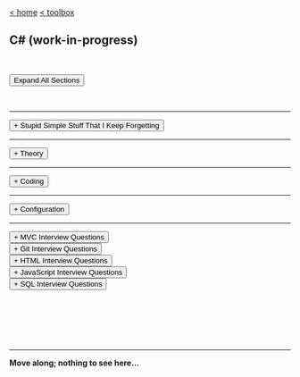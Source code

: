 <div style="display: inline-block;">
<a class="link" href="http://oclipa.github.io/">&lt; home</a>
<a class="link" href="http://oclipa.github.io/toolbox.html">&lt; toolbox</a>
</div> 

## C# (work-in-progress)

&nbsp;

<button type="button" id="toggle-all" value="none">Expand All Sections</button>

&nbsp;

-------------------------------------------------------------------------------------------------------

<div id="stupid">
<button type="button" class="collapsible">+ Stupid Simple Stuff That I Keep Forgetting</button>
<div class="content" style="display: none;" markdown="1">

<div id="stupid-class">
<button type="button" class="collapsible">+ Class Syntax</button>
<div class="content" style="display: none;" markdown="1">

```cs
using System;

namespace MyNamespace
{
    public abstract class MySuperClass
    {
        public MySuperClass()
        {
        }

        public abstract void Output();
    }

    public class MySubClass : MySuperClass
    {
        private int val;

        public MySubClass(int val = 5)
        {
            this.val = val;
        }

        public override void Output()
        {
            Console.WriteLine($"{this.val}");
        }
    }

    class Program
    {
        static void Main(string[] args)
        {
            MySuperClass myClass = new MySubClass();

            myClass.Output(); // output 5

            myClass = new MySubClass(10);

            myClass.Output(); // output 10
        }
    }
}
```

</div>
</div>

<div id="stupid-struct">
<button type="button" class="collapsible">+ Struct Syntax</button>
<div class="content" style="display: none;" markdown="1">

```cs
using System;

namespace MyNamespace
{
    public struct MyStruct1
    {
        public int x;
        public int y;
    }
    
    public struct MyStruct2
    {
        public MyStruct2(int x, int y)
        {
            this.x = x;
            this.y = y;
        }
        
        public int x;
        public int y;
    }
    
    class Program
    {
        static void Main(string[] args)
        {
            MyStruct1 myStruct1 = new MyStruct1();
            myStruct1.x = 5;
            myStruct1.y = 6;
            
            Console.WriteLine($"{myStruct1.x}, {myStruct1.y}"); // output: 5, 6
            
            MyStruct2 myStruct2 = new MyStruct2(7, 8);
            
            Console.WriteLine($"{myStruct2.x}, {myStruct2.y}"); // output: 7, 8
        }
    }
}
```

</div>
</div>

<div id="stupid-enum">
<button type="button" class="collapsible">+ Enum Syntax</button>
<div class="content" style="display: none;" markdown="1">

```cs
using System;

namespace MyNamespace
{
    enum MyEnum
    {
        Val1,     // 0
        Val2,     // 1
        Val3 = 6, // 6
        Val4,     // 7
        Val5,     // 8
        Val6      // 9
    }

    class Program
    {
        static void Main(string[] args)
        {
            Console.WriteLine(MyEnum.Val2); // output: Val2 
            int val = (int)MyEnum.Val2; // enum to int conversion
            Console.WriteLine(val); // output: 1 

            var en = (MyEnum)8; // int to enum conversion
            Console.WriteLine(en); // output: Val5 
        }
    }
}
```

</div>
</div>

<div id="stupid-switch">
<button type="button" class="collapsible">+ Switch Syntax</button>
<div class="content" style="display: none;" markdown="1">

```cs
using System;

namespace MyNamespace
{
    class Program
    {
        static void Main(string[] args)
        {
            int x = 10;

            switch (x)
            { 
                case 5:
                    Console.WriteLine("Value of x is 5");
                    break;
                case 10:
                    Console.WriteLine("Value of x is 10");
                    break;
                case 15:
                    Console.WriteLine("Value of x is 15");
                    break;
                default:
                    Console.WriteLine("Unknown value");
                    break;
            }
        }
    }
}
```

</div>
</div>

<div id="stupid-switch">
<button type="button" class="collapsible">+ Event Syntax</button>
<div class="content" style="display: none;" markdown="1">

```cs
using System;

namespace MyNamespace
{
    public class MyClass
    {
        public MyClass()
        {
        }

        public void TriggerEvent()
        {
            Changed(10);
        }

        public event Action<int> Changed;
    }

    class Program
    {
        static void Main(string[] args)
        {
            MyClass myClass = new MyClass();

            myClass.Changed += ChangeHandler;

            myClass.TriggerEvent(); // output: 10
        }

        static void ChangeHandler(int val)
        {
            Console.WriteLine($"{val}");
        }
    }
}
```

</div>
</div>

<div id="stupid-strings">
<button type="button" class="collapsible">+ Displaying Strings</button>
<div class="content" style="display: none;" markdown="1">

String Formatter:

```cs
Console.WriteLine(string.Format("{0} & {1}", var1, var2));
```

String Interpolation:

```cs
Console.WriteLine($"{var1} & {var2}");
```
</div>
</div>

</div>
</div>

-------------------------------------------------------------------------------------------------------

<div id="theory">
<button type="button" class="collapsible">+ Theory</button>
<div class="content" style="display: none;" markdown="1">
    
<div id="intro">
<button type="button" class="collapsible">+ What is C#?
    <code class="ex">
C# is an object-oriented, type-safe, and managed language that is compiled by .NET Framework to generate Microsoft Intermediate Language.
    </code>
</button>
<div class="content" style="display: none;" markdown="1">
    
</div>
</div>

<div id="memory">
<button type="button" class="collapsible">+ Stack vs Heap
    <code class="ex">
Stack: contiguous memory; consists of frames, each of which corresponds to a method; frames are pushed to the stack, or popped from the stack (hence "call-stack")
Heap: dynamic memory; objects are garbage collected on occasion.
    </code>
</button>
<div class="content" style="display: none;" markdown="1">

### Stack:
  * Contiguous memory.
  * A stack consists of frames; each frame corresponds to a method/function call.  A pointer references the current frame.
  * When a method is called, all of its value-types (and pointers) are stored as a frame which is pushed onto the top of the stack.
  * When the method returns, the frame for that method is popped off the stack (releasing the memory) and the pointer moves down to the next frame (i.e. the calling method).

### Heap:
   * Dynamic memory which can be allocated at will.
   * Can be fragmented since no guarantee which memory will be available at time objects are written.
   * Creating a reference-type objects reserves memory for the objects, plus overhead for the pointer, plus overhead for memory management.
   * When a reference-type objects is no longer referenced from the stack (or another objects), it is available to be garbage collected (which happens on occasion).

<img src="assets/images/dotnet_memory.png" />

</div>
</div>

<div id="interview-encapsulation"> 
  <button type="button" class="collapsible">+ What is Encapsulation?<br/>
    <code class="ex">data + behaviour = class</code>
  </button>   
<div class="content" style="display: none;" markdown="1">

As the name suggestions, Encapsulation is the combination of an objects data and behaviours in a single unit, e.g. a Class.

The benefits of encapsulation are:
1. protection of data
1. control of accessibility
1. reduction of complexity (allows extensibility)
1. improved maintainability (reduces coupling between objects)

</div>
</div>

<div id="interview-inheritance"> 
  <button type="button" class="collapsible">+ What is Inheritance?<br/>
    <code class="ex">
Inheritance is the ability for multiple derived classes with similar features to be treated as objects of a common base class (or interface). 
To prevent inheritance of a class, use 'sealed class'.
To stop inheritance of a virtual or abstract member, use 'sealed override myMember'.
    </code>
  </button>   
<div class="content" style="display: none;" markdown="1">

```cs
using System;

namespace Sandbox
{
    public class Car
    {
        public int Wheels { get { return 4; } }
    }

    public class Audi : Car { }
    public class BMW : Car { }

    class Program
    {
        static void Main(string[] args)
        {
            Car myAudi = new Audi();
            Car myBmw = new BMW();

            Console.WriteLine(myAudi.Wheels); // 4
            Console.WriteLine(myBmw.Wheels); // 4
        }
    }
}
```
  
</div>
</div>

<div id="interview-polymorphism"> 
  <button type="button" class="collapsible">+ What is Polymorphism?<br/>
    <code class="ex">
Polymorphism is the ability for derived classes to override properties of a common base class.
Static = Overloading
Dynamic = Interfaces, Abstract Classes, Virtual Members
   </code>
  </button>   
<div class="content" style="display: none;" markdown="1">

```cs
using System;

namespace Sandbox
{
    public interface IVehicle
    {
        int Wheels { get; }
    }

    public class Car : IVehicle
    {
        public int Wheels { get { return 4; } }
    }

    public class Bike : IVehicle
    {
        public int Wheels { get { return 2; } }
    }

    class Program
    {
        static void Main(string[] args)
        {
            IVehicle myCar = new Car();
            IVehicle myBike = new Bike();

            Console.WriteLine(myCar.Wheels); // 4
            Console.WriteLine(myBike.Wheels); // 2
        }
    }
}
```

</div>
</div>

<div id="interview-abstraction"> 
  <button type="button" class="collapsible">+ What is Abstraction?<br/>
    <code class="ex">
Abstraction hiding internal implementation details by making a class/interface as 'abstract' as possible.
    </code>
  </button>   
<div class="content" style="display: none;" markdown="1">

```cs
using System;

namespace Sandbox
{
    public interface IVehicle
    {
        void Start();
    }

    public class Car : IVehicle
    {
        public void Start() { startEngine(); }
        private void startEngine()
        {
            Console.WriteLine("Brrm brrm");
        }
    }

    public class Bike : IVehicle
    {
        public void Start() { startPeddling(); }
        private void startPeddling()
        {
            Console.WriteLine("Puff puff");
        }
    }

    class Program
    {
        static void Main(string[] args)
        {
            IVehicle myCar = new Car();
            IVehicle myBike = new Bike();

            myCar.Start(); // Brrm Brrm
            myBike.Start(); // Puff puff
        }
    }
}
```
</div>
</div>

<div id="interview-classvsobj"> 
  <button type="button" class="collapsible">+ What is the difference between a Class and an Object?<br/>
    <code class="ex">
Class = Definition of an object.
Object = Instantiation of an class.
    </code>
  </button>   
<div class="content" style="display: none;" markdown="1">

</div>
</div>

<div id="interview-solid"> 
  <button type="button" class="collapsible">+ What are the SOLID Principles?<br/>
     <code class="ex">
xxxxxxxx
    </code>
  </button>   
<div class="content" style="display: none;" markdown="1">

</div>
</div>

<div id="srp">    
<button type="button" class="collapsible">+ What is the Single Responsibility Principle (SRP)?
    <code class="ex">
Responsibility = "a reason to change"
Single Responsibility Principle = "A class should have only one reason to change"
A class should have one responsibility, which should be entirely encapsulated by the class.
    </code>
</button>    
<div class="content" style="display: none;" markdown="1">

As an example, consider a module that compiles and prints a report. Imagine such a module can be changed for two reasons:
1. The content of the report could change.
1. The format of the report could change. 

These two things change for very different causes; one substantive, and one cosmetic. 

The Single Responsibility Principle says that these two aspects of the problem are really two separate responsibilities, and should, therefore, be in separate classes or modules. 

It would be a bad design to couple two things that change for different reasons at different times.

The reason it is important to keep a class focused on a single concern is that it makes the class more robust. Continuing with the foregoing example, if there is a change to the report compilation process (i.e. the content), there is a greater danger that the printing (i.e. formatting) code will break if it is part of the same class.

</div>
</div>

<div id="ioc">    
<button type="button" class="collapsible">+ What is the Inversion Of Control (IoC) Principle?
    <code class="ex">
Any responsibility that is not the main responsibility of the class should not be encapsulated in the class, and should not be a direct dependency of the class.
Achieved using Dependency Inversion Principle (DIP), and the Dependency Injection (DI) and Strategy patterns.
    </code>
</button>    
<div class="content" style="display: none;" markdown="1">

IoC is a design principle which recommends the inversion of different kinds of controls in object-oriented design to achieve loose coupling between application classes.  It is closely related to the Single Responsibility Principle (SRP).

In this case, control refers to any additional responsibilities a class has, other than its main responsibility, such as control over the flow of an application, or control over the dependent object creation and binding.

The goal is that any responsibility that is not the main responsibility of the class should not be encapsulated in the class, and should not be a direct dependency of the class.

This is achieved using the Dependency Injection (DI) and Strategy patterns.

Adopting IoC is a prerequisite of TDD.
    
</div>
</div>

<div id="ioc">    
<button type="button" class="collapsible">+ What is the Dependency Inversion Principle (DIP)? 
    <code class="ex">
DIP suggests that high-level modules should not depend on low level modules. Both should depend on abstraction.
Extending this principle leading the the Dependency Injection (DI) pattern.
    </code>
</button>    
<div class="content" style="display: none;" markdown="1">

DIP is demonstrated in the following example:

First, the responsibility we want to abstract out is defined and made public.
The concrete implementation(s) of this responsibility can then be instantiated using a public factory class.

```cs
namespace MyNamespace.Dependency
{
    public interface ICustomerDataAccess
    {
        string GetCustomerName(int id);
    }
    
    internal class CustomerDataAccess: ICustomerDataAccess
    {
        public CustomerDataAccess()
        {
        }

        public string GetCustomerName(int id) {
            return "Dummy Customer Name";        
        }
    }
    
    public class DataAccessFactory
    {
        public static ICustomerDataAccess GetCustomerDataAccessObj() 
        {
            return new CustomerDataAccess();
        }
    }
}
```

The abstracted responsibility can then be referenced by a consumer without the consumer needing to be aware of the details:

```cs
using System;
using MyNamespace.Dependency;

namespace MyNamespace.Consumer
{
    public class CustomerBusinessLogic
    {
        ICustomerDataAccess _custDataAccess;

        public CustomerBusinessLogic()
        {
            _custDataAccess = DataAccessFactory.GetCustomerDataAccessObj();
        }

        public string GetCustomerName(int id)
        {
            return _custDataAccess.GetCustomerName(id);
        }
    }
    
    class Program
    {
        static void Main()
        {
            CustomerBusinessLogic customerBL = new CustomerBusinessLogic();
            Console.WriteLine(customerBL.GetCustomerName(123));
        }
    }
}
```
   
</div>
</div>

<div id="dependency">    
<button type="button" class="collapsible">+ What is the Dependency Injection (DI) pattern?
    <code class="ex">
Secondary responsibilities are injected into a class, to avoid direct dependencies or unnecessary encapsulation.
Constructor Injection, Property Injection & Method Injection.
A refinement of DI is the Strategy pattern.
    </code>
</button>   
<div class="content" style="display: none;" markdown="1">

The Dependency Injection is a pattern used to implement IoC (Inversion of Control), which allows for loosely coupled classes.

The pattern involves 3 types of classes:

  * Client Class: The client class (dependent class) is a class which depends on the service class
  * Service Class: The service class (dependency) is a class that provides service to the client class.
  * Injector Class: The injector class injects the service class object into the client class.

There are three types of Dependency Injection:

  * Constructor Injection
  * Property Injection
  * Method Injection

Each is described below.  

In each of the examples, the dependency (a.k.a. Service Class) to be injected is the following:

```cs
namespace MyNamespace.Dependency
{
    // public interface defines dependency
    public interface ICustomerDataAccess
    {
        string GetCustomerName(int id);
    }

    // INTERNAL SERVICE: concrete implementation of dependency
    internal class CustomerDataAccess : ICustomerDataAccess
    {
        public CustomerDataAccess()
        {
        }

        public string GetCustomerName(int id)
        {
            //get the customer name from the db in real application        
            return "Dummy Customer Name";
        }
    }
}
```

And the logic (a.k.a. Client Class) is consumed by the following:
```cs
using System;
using MyNamespace.Logic;

namespace MyNamespace.Consumer
{
    class Program
    {
        static void Main()
        {
            CustomerService customerService = new CustomerService();
            Console.WriteLine(customerService.GetCustomerName(123));
        }
    }
}
```

**Constructor Injection**

```cs
using MyNamespace.Dependency;

namespace MyNamespace.Logic
{  
    // INTERNAL CLIENT
    internal class CustomerBusinessLogic
    {
        ICustomerDataAccess _dataAccess;
        
        // dependency is injected into constructor
        public CustomerBusinessLogic(ICustomerDataAccess custDataAccess)
        {
            _dataAccess = custDataAccess;
        }

        public CustomerBusinessLogic()
        {
            _dataAccess = new CustomerDataAccess();
        }

        public string ProcessCustomerData(int id)
        {
            return _dataAccess.GetCustomerName(id);
        }
    }

    // PUBLIC INJECTOR
    public class CustomerService
    {
        CustomerBusinessLogic _customerBL;

        public CustomerService()
        {
            // inject dependency via constructor
            _customerBL = new CustomerBusinessLogic(new CustomerDataAccess());
        }

        public string GetCustomerName(int id)
        {
            return _customerBL.ProcessCustomerData(id);
        }
    }
}
```

**Property Injection**

```cs
using MyNamespace.Dependency;

namespace MyNamespace.Logic
{
    // INTERNAL CLIENT
    internal class CustomerBusinessLogic
    {
        public CustomerBusinessLogic()
        {
        }

        public string GetCustomerName(int id)
        {
            return DataAccess.GetCustomerName(id);
        }

        // dependency is injected into property
        public ICustomerDataAccess DataAccess { get; set; }
    }

    // PUBLIC INJECTOR
    public class CustomerService
    {
        CustomerBusinessLogic _customerBL;

        public CustomerService()
        {
            _customerBL = new CustomerBusinessLogic();
            
            // inject dependency via property
            _customerBL.DataAccess = new CustomerDataAccess();
        }

        public string GetCustomerName(int id)
        {
            return _customerBL.GetCustomerName(id);
        }
    }
}
```

**Method Injection**

```cs
using MyNamespace.Dependency;

namespace MyNamespace.Logic
{
    // INTERNAL CLIENT
    internal class CustomerBusinessLogic
    {
        ICustomerDataAccess _dataAccess;

        public CustomerBusinessLogic()
        {
        }

        public string GetCustomerName(int id)
        {
            return _dataAccess.GetCustomerName(id);
        }

        // dependency is injected into method
        public void SetDependency(ICustomerDataAccess customerDataAccess)
        {
            _dataAccess = customerDataAccess;
        }
    }

    // PUBLIC INJECTOR
    public class CustomerService
    {
        CustomerBusinessLogic _customerBL;

        public CustomerService()
        {
            _customerBL = new CustomerBusinessLogic();

            // inject dependency via method
            _customerBL.SetDependency(new CustomerDataAccess());
        }

        public string GetCustomerName(int id)
        {
            return _customerBL.GetCustomerName(id);
        }
    }
}
```

</div>
</div>

<div id="strategy">    
<button type="button" class="collapsible">+ What is the Strategy Pattern?   
    <code class="ex">
Allows algorithms to be selected at runtime.
The strategy pattern is intended to provide a means to define a family of algorithms, encapsulate each one as an object, and make them interchangeable. 
The strategy pattern lets the algorithms vary independently from clients that use them.
    </code>
</button>    
<div class="content" style="display: none;" markdown="1">
    
Building on the Dependency Injection example discussed above, an example of applying the Strategy pattern to this is the following:

```cs
using System;
using MyNamespace.Dependency;
using MyNamespace.Logic;

namespace MyNamespace.Dependency
{
    // public interface defines dependency
    public interface ICustomerDataAccess
    {
        string GetCustomerName(int id);
    }

    // identifies different algorithm types
    public enum DbAccessType
    {
        SQL,
        REST
    }

    // instantiates the requested algorithm type 
    public class DataAccessFactory
    {
        public static ICustomerDataAccess GetCustomerDataAccessObj(DbAccessType dbAccessType)
        {
            ICustomerDataAccess customerDataAccess = null;

            switch (dbAccessType)
            {
                case DbAccessType.SQL:
                    customerDataAccess = new CustomerDataAccessSQL();
                    break;
                case DbAccessType.REST:
                    customerDataAccess = new CustomerDataAccessREST();
                    break;
                default:
                    throw new Exception("unrecognized DB access type");
            }

            return customerDataAccess;
        }
    }

    // algorithm 1
    internal class CustomerDataAccessSQL : ICustomerDataAccess
    {
        public CustomerDataAccessSQL()
        {
        }

        public string GetCustomerName(int id)
        {
            //get the customer name from the db in real application        
            return "Dummy Customer Name using SQL";
        }
    }

    // algorithm 2
    internal class CustomerDataAccessREST : ICustomerDataAccess
    {
        public CustomerDataAccessREST()
        {
        }

        public string GetCustomerName(int id)
        {
            //get the customer name from the db in real application        
            return "Dummy Customer Name using REST";
        }
    }
}

namespace MyNamespace.Logic
{
    // receives and processing results of database query
    internal class CustomerBusinessLogic
    {
        ICustomerDataAccess _dataAccess;

        public CustomerBusinessLogic()
        {
        }

        public string GetCustomerName(int id)
        {
            return _dataAccess.GetCustomerName(id);
        }

        // dependency is injected into method
        public void SetDependency(ICustomerDataAccess customerDataAccess)
        {
            _dataAccess = customerDataAccess;
        }
    }

    // used by consumer to access the database using a particular type of algorithm
    public class CustomerService
    {
        CustomerBusinessLogic _customerBL;

        public CustomerService(DbAccessType dbAccessType)
        {
            _customerBL = new CustomerBusinessLogic();

            // inject dependency via method
            _customerBL.SetDependency(DataAccessFactory.GetCustomerDataAccessObj(dbAccessType));
        }

        public string GetCustomerName(int id)
        {
            return _customerBL.GetCustomerName(id);
        }
    }
}

namespace MyNamespace.Consumer
{
    class Program
    {
        static void Main()
        {
            CustomerService customerServiceREST = new CustomerService(DbAccessType.REST);
            Console.WriteLine(customerServiceREST.GetCustomerName(123));
            
            CustomerService customerServiceSQL = new CustomerService(DbAccessType.SQL);
            Console.WriteLine(customerServiceSQL.GetCustomerName(123));
        }
    }
}
```

</div>
</div>

<div id="interview-ocp"> 
  <button type="button" class="collapsible">+ What is the OCP SOLID Principle?<br/>
     <code class="ex">
xxxxxxxx
    </code>
  </button>   
<div class="content" style="display: none;" markdown="1">

</div>
</div>

<div id="interview-lsp"> 
  <button type="button" class="collapsible">+ What is the LSP SOLID Principle?<br/>
     <code class="ex">
xxxxxxxx
    </code>
  </button>   
<div class="content" style="display: none;" markdown="1">

</div>
</div>

<div id="interview-isp"> 
  <button type="button" class="collapsible">+ What is the ISP SOLID Principle?<br/>
     <code class="ex">
xxxxxxxx
    </code>
  </button>   
<div class="content" style="display: none;" markdown="1">

</div>
</div>


<div id="interview-kiss"> 
  <button type="button" class="collapsible">+ What does KISS mean in OOP?<br/>
     <code class="ex">
xxxxxxxx
    </code>
  </button>   
<div class="content" style="display: none;" markdown="1">

</div>
</div>

<div id="interview-dry"> 
  <button type="button" class="collapsible">+ What does DRY mean in OOP?<br/>
     <code class="ex">
xxxxxxxx
    </code>
  </button>   
<div class="content" style="display: none;" markdown="1">

</div>
</div>

<div id="interview-yagni"> 
  <button type="button" class="collapsible">+ What does YAGNI mean in OOP?<br/>
     <code class="ex">
xxxxxxxx
    </code>
  </button>   
<div class="content" style="display: none;" markdown="1">

</div>
</div>

<div id="interview-tda"> 
  <button type="button" class="collapsible">+ What does TDA mean in OOP?<br/>
     <code class="ex">
xxxxxxxx
    </code>
  </button>   
<div class="content" style="display: none;" markdown="1">

</div>
</div>

<div id="interview-builder"> 
  <button type="button" class="collapsible">+ What is the Builder Pattern?<br/>
     <code class="ex">
xxxxxxxx
    </code>
  </button>   
<div class="content" style="display: none;" markdown="1">

</div>
</div>
 
<div id="interview-builder"> 
  <button type="button" class="collapsible">+ What is the Factory Pattern?<br/>
     <code class="ex">
xxxxxxxx
    </code>
  </button>   
<div class="content" style="display: none;" markdown="1">

(see page 160)

</div>
</div>
  
<div id="interview-decorator"> 
  <button type="button" class="collapsible">+ What is the Decorator Pattern?<br/>
     <code class="ex">
xxxxxxxx
    </code>
  </button>   
<div class="content" style="display: none;" markdown="1">

</div>
</div>

<div id="interview-chainofreponse"> 
  <button type="button" class="collapsible">+ What is the Chain of Responsibility Pattern?<br/>
     <code class="ex">
xxxxxxxx
    </code>
  </button>   
<div class="content" style="display: none;" markdown="1">

(see page 158)

</div>
</div>

<div id="interview-adapter"> 
  <button type="button" class="collapsible">+ What is the Adapter Pattern?<br/>
     <code class="ex">
xxxxxxxx
    </code>
  </button>   
<div class="content" style="display: none;" markdown="1">

</div>
</div>
 
<div id="interview-iterator"> 
  <button type="button" class="collapsible">+ What is the Iterator Pattern?<br/>
     <code class="ex">
xxxxxxxx
    </code>
  </button>   
<div class="content" style="display: none;" markdown="1">

</div>
</div>
 
<div id="interview-nullobject"> 
  <button type="button" class="collapsible">+ What is the NullObject Pattern?<br/>
     <code class="ex">
xxxxxxxx
    </code>
  </button>   
<div class="content" style="display: none;" markdown="1">

</div>
</div>
 
<div id="interview-visitor"> 
  <button type="button" class="collapsible">+ What is the Visitor Pattern?<br/>
     <code class="ex">
xxxxxxxx
    </code>
  </button>   
<div class="content" style="display: none;" markdown="1">

</div>
</div>

<div id="interview-managed"> 
  <button type="button" class="collapsible">+ What is the difference between Managed and Unmanaged Code?<br/>
     <code class="ex">
xxxxxxxx
    </code>
  </button>   
<div class="content" style="display: none;" markdown="1">

</div>
</div>

<div id="interview-strongvsweak"> 
  <button type="button" class="collapsible">+ What is the difference between Strong and Weak Typing?<br/>
     <code class="ex">
xxxxxxxx
    </code>
  </button>   
<div class="content" style="display: none;" markdown="1">

</div>
</div>

<div id="interview-deadlocksql"> 
  <button type="button" class="collapsible">+ What is the difference between an SQL Deadlock and a C# Deadlock?<br/>
     <code class="ex">
A deadlock is  when separate threads are waiting for 2 objects, each one being locked by the other thread. So they are waiting for each other to unfreeze that object.
SQL can recover from a deadlock, because it has like a timeout by default.
C# application does not have a timeout and so it freezes and much be fixed.
    </code>
  </button>   
<div class="content" style="display: none;" markdown="1">

Roughly speaking, SQL can recover from a deadlock because it assigns priorities to each transaction and will kill the lowest priority if a deadlock occurs.

The following is an example of C# code that will cause a deadlock:

```cs
using System.Threading;

class Program
{
    static object object1 = new object();
    static object object2 = new object();

    public static void Method1()
    {
        lock (object1)
        {
            Thread.Sleep(1000); // Wait for the Method2 to unlock objects 
            lock (object2)
            {
                Console.WriteLine("Finished Method1");
            }
        }
    }

    public static void Method2()
    {
        lock (object2)
        {
            Thread.Sleep(1000); // Wait for the Method2 to unlock objects 
            lock (object1)
            {
                Console.WriteLine("Finished Method2");
            }
        }
    }

    static void Main()
    {
        var tasks = new List<Task>();

        Action writer1 = Method1;
        // Execute a writer.
        tasks.Add(Task.Run(writer1));

        Action writer2 = Method2;
        // Execute a writer.
        tasks.Add(Task.Run(writer2));

        // Wait for all three tasks to complete.
        Task.WaitAll(tasks.ToArray()); // deadlock!

        Console.WriteLine("Finished all tasks");
    }
}
```

A suggestion for a way to avoid such a deadlock is to use System.Threading.ReaderWriteLockSlim, which allows multiple threads to read a resource while allowing exclusive access for writing.  In the following example, this approach is to use to ensure that any thread that sleeps for too long will abort.

```cs
using System;
using System.Threading;
using System.Threading.Tasks;
using System.Collections.Generic;

// See https://docs.microsoft.com/en-us/dotnet/api/system.threading.readerwriterlockslim?view=netcore-3.1
// for a fuller implementation
public class SynchronizedWriter
{
    private ReaderWriterLockSlim cacheLock = new ReaderWriterLockSlim();

    static object object1 = new object();
    static object object2 = new object();

    public bool WriteWithTimeout(string value, int millisecondsTimeout)
    {
        if (cacheLock.TryEnterWriteLock(millisecondsTimeout))
        {
            try
            {
                lock (object1)
                {
                    Thread.Sleep(1000); // Wait for the Method2 to unlock objects 
                    lock (object2)
                    {
                        Console.WriteLine(value);
                    }
                }
            }
            finally
            {
                cacheLock.ExitWriteLock();
            }
            return true;
        }
        else
        {
            Console.WriteLine($"Failed to write \"{value}\"");
            return false;
        }
    }

    ~SynchronizedWriter()
    {
        if (cacheLock != null) cacheLock.Dispose();
    }
}

class Program
{
    public static void Method1(SynchronizedWriter sw)
    {
        sw.WriteWithTimeout("Finished Method1", 500);
    }

    public static void Method2(SynchronizedWriter sw)
    {
        sw.WriteWithTimeout("Finished Method2", 500);
    }

    static void Main()
    {
        var sw = new SynchronizedWriter();
        var tasks = new List<Task>();

        Action<SynchronizedWriter> writer1 = Method1;
        // Execute a writer.
        tasks.Add(Task.Run(() => writer1(sw)));

        Action<SynchronizedWriter> writer2 = Method2;
        // Execute a writer.
        tasks.Add(Task.Run(() => writer2(sw)));

        // Wait for all three tasks to complete.
        Task.WaitAll(tasks.ToArray());

        Console.WriteLine("Finished all tasks");
    }
}
```
  
</div>
</div>

</div>
</div>

-------------------------------------------------------------------------------------------------------

<div id="basics">
<button type="button" class="collapsible">+ Coding</button>
<div class="content" style="display: none;" markdown="1">
    
<div id="structs">  
<button type="button" class="collapsible">+ Structs vs Classes
    <code class="ex">
Struct: value-type; cannot be null (unless Nullable<>); cannot have multiple objects reference the same struct (must be copied).
Class: reference-type; can consume more memory and lead to memory fragmentation; can be slower to initialize.
    </code>
</button>
<div class="content" style="display: none;" markdown="1">

### Structs:

```csharp
public struct MyStruct
{
    public float number;
    public byte flags;
    public byte index;
}
```
   * Value-type (entire object stored in a single memory location).
   * Supports inheritance.
   * Allocated on the stack (if local to a function) or on the heap (if a class member).
   * Cannot be null (unless Nullable<> is used)
   * Memory overhead is: (total size of fields) + (memory alignment padding)
   * Unless using the `ref` keyword, structs are always copied when passed into functions.
      * When using `ref` the stack address of the value type is passed, rather than a copy of the value type.
   * Once out of scope, memory location is immediately available to be overwritten.
   * Memory is contiguous, so may improve memory access patterns and CPU caching.
  
   * Cons: 
      * Cannot usually have multiple objects reference the same struct; each requires its own copy of the struct.
      * Large structs can be slow to copy, which can impact performance.
      * Boxing a struct (i.e. converting it in an objects) can impact performance

### Classes:

```csharp
public class MyStruct
{
    public float number;
    public byte flags;
    public byte index;
}
```
   * Reference-type (object is referenced by a pointer).
   * Supports inheritance.
   * Allocated on the heap.
   * Can be null (if pointer is not assigned to a memory location)
   * Memory overhead is: (total size of fields) + (8 byte pointer) + (16 byte memory management).
   * References to a class are passed between methods (rather than the class itself).
   * Once out of scope, the memory location is available to be garbage collected (which may not happen immediately).
   * Memory can be fragmented.

  * Cons: 
     * Extra memory overhead (which may not be immediately removed when the objects is no longer referenced)
     * objects require initialization, which can impact performance.
     * Memory fragmentation can lead to slower performance.

</div>
</div>

<div id="boxing">  
<button type="button" class="collapsible">+ Boxing vs Unboxing
    <code class="ex">
Only works for value types.
box: object o = 100; // value type to reference type
unbox: int x = (int)o; // reference type to value type
Avoid; slow performance.  Use Generics.
    </code>
</button>
<div class="content" style="display: none;" markdown="1">

Boxing is the conversion of a value type to an reference type, or any interface face type implemented by the value type.

Boxing a value type creates an object instance containing the value and stores it on the heap.

e.g. `object o = 100;`

Unboxing is the reverse of this process:

e.g. `int x = (int)o;`

</div>
</div>

<div id="delegates">   
<button type="button" class="collapsible">+ Delegate vs Action vs Func vs Predicate
    <code class="ex">
Delegate: older, generic form of Action, Func and Predicate.
Action: Accept arguments; does not return.
Func: Accept arguments; returns a value.
Predicate: Special case of Func that only returns a bool.
    </code>
</button>
<div class="content" style="display: none;" markdown="1">

**Be sure to also read the section on Closures.**

   * ### Delegate:
      * An older, generic form of Action, Func and Predicate.
      * Nowadays, prefer Action and Func, which are generally less complex and easier to read.
      
```csharp
using System;

namespace MyNamespace
{
    class Program
    {
        public delegate int CalculateIt(int x, int y);

        static void Main(string[] args)
        {
            CalculateIt calc = Add;
            // Prints out "Result = 9"
            Console.WriteLine("Result = " + calc(4, 5));

            calc = Subtract;
            // Prints out "Result = -1"
            Console.WriteLine("Result = " + calc(1, 2));
        }

        static int Add(int a, int b)
        {
            return a + b;
        }

        static int Subtract(int a, int b)
        {
            return a - b;
        }
    }
}
```
      * TODO: A multicast delegate
      * Nowadays, prefer Action and Func, which are generally less complex and easier to read.

   * ### Action&lt;T&gt;: 
      * Return type must be `void`
      
```csharp
using System;

namespace MyNamespace
{
    class Program
    {
        static void Main(string[] args)
        {
            Action<int, int> calc = Add;
            // Prints out "Result = 9"
            calc(4, 5);

            calc = Subtract;
            // Prints out "Result = -1"
            calc(4, 5);

            Action<int, int> anonymousAction = (a, b) =>
            {
                Console.WriteLine("Result = " + (a + b));
            };

            // Prints out "Result = 9"
            anonymousAction.Invoke(4, 5);
        }

        static void Add(int a, int b)
        {
            Console.WriteLine("Result = " + (a + b));
        }

        static void Subtract(int a, int b)
        {
            Console.WriteLine("Result = " + (a - b));
        }
    }
}
```

   * ### Func&lt;T&gt;:
      * Must return a value

```csharp
using System;

namespace MyNamespace
{
    class Program
    {
        static void Main(string[] args)
        {
            // note: Func<in, in, out>
            Func<int, int, int> calc = Add;
            // Prints out "Result = 9"
            Console.WriteLine("Result = "
                               + calc(4, 5));

            calc = Subtract;
            // Prints out "Result = -1"
            Console.WriteLine("Result = "
                                + calc(4, 5));

            Func<int, int, int> anonFunc =
                     (a, b) => { return a + b; };

            // Prints out "Result = 9"
            Console.WriteLine("Result = "
                        + anonFunc.Invoke(4, 5));
        }

        static int Add(int a, int b)
        {
            return a + b;
        }

        static int Subtract(int a, int b)
        {
            return a - b;
        }
    }
}
```

   * ### Predicate&lt;T&gt;:
      * A special case of Func that only returns a bool.
      
</div>
</div>

<div id="closures">  
<button type="button" class="collapsible">+ Closures
    <code class="ex">
Closures are used to encapsulate variables within the methods that require them.
    </code>
</button>
<div class="content" style="display: none;" markdown="1">

Closures are used to encapsulate variables within the methods that require them.  

There are two basic uses cases:
1. Storing the state of data to be used in a particular method at a later time.
1. Hiding data but leaving it accessible to a particular method.

They are particularly relevant to Delegates (including Action, Func and Predicate), since they mean that the state of arguments can be read at the time they are called, not at the time they are instantiated.  However, this does means that care must be taken to ensure the correct values are applied.  

For example, in the following code the output will be the number 10 ten times, rather than the expected 0 to 9:

```cs
using System;
using System.Collections.Generic;

namespace MyNamespace
{
    class Program
    {
        delegate void Printer();

        static void Main()
        {
            List<Printer> printers =
                     new List<Printer>();

            int i = 0;
            for (; i < 10; i++)
            {
                printers.Add(delegate
                {
                    Console.WriteLine(i);
                });
            }

            foreach (var printer in printers)
            {
                printer();
            }
        }
    }
}
```
At first glance, the above code would seem to indicate that `i` is incremented for each new delegate added to `printers`, however in practice what happens is that the compiler has associated the delegates with the variable `i` and the runtime will use whatever the value of `i` is at the time the delegate method is called (in the `foreach` loop).

Conceptually, the compiler does something like this:

```csharp
// "replace" the delegate with a closure
// that includes the method and any variables
// if depends on.
class PrinterClosure
{
    public int CurrentI;
    public void Printer() => 
          Console.WriteLine(this.currentI);
}

static void Main()
{
    // "replace" all references to
    // Printer with PrinterClosure
    List<PrinterClosure> printers = 
                new List<PrinterClosure>();
    
    int i=0;
    for(; i < 10; i++)
    {
        // PrinterClosure is assigned a value
        // for i, but doesn't use it here
        printers.Add(
            new PrinterClosure() { i } 
        );
    }

    foreach (PrinterClosure printer in printers)
    {
        // PrinterClosure now picks up the
        // value of i (10)
        printer.CurrentI = i;
        printer.printer();
    }
}
```

To avoid this, the value of `i` should be passed as an argument, rather than as a scoped variable:

```csharp
delegate void Printer(int i);

static void Main()
{
    List<Printer> printers = 
              new List<Printer>();
    
    int i=0;
    for(; i < 10; i++)
    {
        printers.Add(delegate(i) { 
            Console.WriteLine(i); 
        });
    }

    foreach (var printer in printers)
    {
        // prints out 0..9 as expected
        printer();
    }
}
```

In this case, the compiler (again, conceptually) generates a closure similar to the following:

```csharp
class PrinterClosure
{
    // i will be scoped to 
    // the Printer method
    public void Printer(int i) => {
        Console.WriteLine(i);
    };
}
```

</div>
</div>

<div id="linq">  
<button type="button" class="collapsible">+ Linq
    <code class="ex">
LINQ (Language Integrated Query) is uniform query syntax to retrieve data from different sources and formats.
Like SQL for .NET data sources.
    </code>
</button>
<div class="content" style="display: none;" markdown="1">
      
Further info: [https://docs.microsoft.com/en-us/dotnet/api/system.linq.enumerable](https://docs.microsoft.com/en-us/dotnet/api/system.linq.enumerable)

### Where

```csharp
IEnumerable<TSource> result = 
    Where<TSource>(
        IEnumerable<TSource>, Func<TSource,Boolean>
    );

var result = source.Where(o => o.Prop == x);
```

### Select

```csharp
IEnumerable<TSource> result = 
    Select<TSource,TResult>(
        IEnumerable<TSource>, Func<TSource,TResult>
    );

var result = source.Select(o => new { 
                     Prop1 = o.Prop1; 
                     Prop2 = o.Prop2 
             });
```

### OrderBy

```csharp
IEnumerable<TSource> result = 
    OrderBy<TSource,TKey>(
        IEnumerable<TSource>, Func<TSource,TKey>
    );

var result = source.OrderBy(o => o.Prop);
```

### OrderByDescending

```csharp
IEnumerable<TSource> result = 
    OrderByDescending<TSource,TKey>(
        IEnumerable<TSource>, Func<TSource,TKey>
    )

var result = source.OrderByDescending(o => o.Prop);
```

### ThenByDescending

```csharp
IEnumerable<TSource> result = 
    OrderBy[...].
    ThenByDescending(
        IEnumerable<TSource>, Func<TSource,TKey>
    );

var result = source.OrderBy(o => o.Prop1).
               ThenByDescending(o => o.Prop2);
```

### Join

```csharp
var result = source1.Join(source2, 
                     o1 => o1.Prop1, 
                     o2 => o2.Prop1, 
                     (o1, o2) => new 
                         {
                             o1.Prop1,
                             o1.Prop2,
                             o2.Prop3,
                             o2.Prop4
                         }
                     );
```

### GroupBy

```csharp
var result = source1.GroupBy(o => o.Prop).
                 Select(grp => new {
                     PropId = grp.Key,
                     PropCount = grp.Count()
                 }
             );
```

### Take

```csharp
// select top 3

var result = source.Where(
                     o => o.Prop == x).
                     Take(3);
```

### Skip

```csharp
// uses a mixture of query syntax and lambda syntax

var result = (from o in source
                where o.Prop1 == x
                orderby o.Prop2
                select o).Skip(2).Take(3);
```

### Single

```csharp
// throws an exception if no elements

var result = source.Single(
                 o => o.Prop == x
             );
```

### SingleOrDefault

```csharp
// returns null if no elements

var result = source.SingleOrDefault(
                 o => o.Prop == x
             );
```

### DefaultIfEmpty

```csharp
// returns a new OClass instance if no elements

var result = source.Where(o => o.Prop == x).
                 DefaultIfEmpty(new OClass()).
                 Single();
```

### Last

```csharp
// First, Last and ElementAt used in same way

var result = source.Where(o => o.Prop == x).
                 OrderBy(o => o.Prop).
                 Last();
```

### SingleOrDefault

```csharp
// returns 0 if no elements

var result = source.Where(o => o.Prop == x).
                 Select(o => o.Prop).
                 SingleOrDefault();
```

### ToArray

```csharp
// uses query syntax

string[] result = (from o in source
                select o.Prop).ToArray();
```

### ToDictionary

```csharp
// uses lambda syntax

Dictionary<int, OClass> result = 
        source.ToDictionary(o => o.IntProp);

// uses a mixture of query syntax and 
// lambda syntax

Dictionary<string, double> result = 
  (from og in
    (from o1 in source1
     join o2 in source2 on o1.Prop equals o2.Prop
     select new { o2.StrProp, o1.DblProp})
      group og by og.StrProp into g
      select g).
        ToDictionary(g => g.Key, 
                     g => g.Max(og => og.DblProp)
        );
```

### ToList

```csharp
// uses query syntax

List<OClass> res = (from o in source
                    where o.Prop > x
                    orderby o.Prop
                   ).ToList();
```

### ToLookup

```sharp
ILookup<int, string> result = 
    source.toLookup(o => 
                    o.IntProp, o.StrProp
    );
```
</div>
</div>

<div> 
<button type="button" class="collapsible">+ Async & Await
    <code class="ex">
Async: indicates that a method performs asynchronous actions.
Await: indicates that the calling method should return immediately; the rest of the calling method will complete once the awaited method returns.
    </code>
</button>
<div class="content" style="display: none;" markdown="1">

If an `async` method calls another method or function using the `await` keyword, the calling method will return instantly at the point `await` is called; any instructions after the `await` will not complete until after the awaited method completes.

In the following example, the output from the program will be null, since `result` will not be initialized until after `Task.Delay(5)` returns, which will not happen until after WriteLine() is called.

```csharp
class Program {
  private static string result;
 
  static void Main() {
    SaySomething();
    Console.WriteLine(result);
  }
 
  static async Task<string> SaySomething() {
    await Task.Delay(5);
    result = "Hello world!";
    return “Something”;
  }
}
```

An alternative approach would be to use `Thread.Sleep(5)`, rather than `Task.Delay(5)`, since this will cause the main thread to block until the `Sleep()` method returns, so that `result` will be initialized before the `SaySomething` method returns.  In this case, the program will return `Hello world!`.
</div>
</div>

<div id="arrays">   
<button type="button" class="collapsible">+ Arrays</button>   
<div class="content" style="display: none;" markdown="1">

See: [Arrays](http://zetcode.com/lang/csharp/arrays/)
And: [Join](https://www.geeksforgeeks.org/c-sharp-join-method-set-1/)  (and Split)

* Jagged Arrays

</div>
</div>

<div>  
<button type="button" class="collapsible">+ Data Structures</button>  
<div class="content" style="display: none;" markdown="1">

Should create a separate page that goes through these in depth

### Array
### ArrayList
### Stack
### Queue
### LinkedList<T> (Doubly-Linked List)
### HashTable
### Dictionary<TKey, TValue>
### SortedSet<T> (Red-Black Tree)

See [here](https://stackoverflow.com/questions/1806511/objects-that-represent-trees).

### Singly-Linked List
### Skip List
### Binary Search Tree
### Cartesian Tree
### B-Tree
### Splay Tree
### AVL Tree
### KD Tree

</div>
</div>

<div id="interview-accessmodifiers"> 
  <button type="button" class="collapsible">+ What are access modifiers?<br/>
    <code class="ex">
public, internal protected, private, protected internal, private protected

Classes and interfaces can only be public or internal.

The default access for everything in C# is "the most restricted access you could declare for that member".
(except in a property getter or setter, which inherits from the property)
    </code>
  </button>   
<div class="content" style="display: none;" markdown="1">

Modifiers are used to provide some control over how the API is used.

* `public` = Accessible anywhere within the project.
* `internal` = Accessible only within the assembly.
* `protected` = Accessible only within the current class and its derived classes.
* `private` = Accessible only within the current class.
* `protected internal` = Accessible anywhere within the assembly, and within any derived classes within the project.
* `private protected` = Accessible within any derived classes within the assembly. 

Interfaces members cannot have access modifiers (they are always the same as the interface).

**Inheritance Access Modifiers**

By definition, inheritance means that a sub-class contains all members of its direct super-class (except for constructors and destructors).  This includes all private members: they are inaccessible, but still occupy memory.

In a sub-class, the methods of the super-class can be overridden using either the `new` or `override` keywords.
  * `new`: in this case, the sub-class version of the method will be called if the super-class has been downcast to the sub-class (otherwise the super-class version will be called).
  * `override`: in this case, the sub-class version of the method will always be called, even if the sub-class has been upcast to the super-class.
  
Using the `base` keyword in a sub-class method will access the super-class version of the methods.

```cs
using System;

class BaseClass
{
    public virtual void Method1()
    {
        Console.WriteLine("Base - Method1");
    }

    public void Method2()
    {
        Console.WriteLine("Base - Method2");
    }

    public virtual void Method3()
    {
        Console.WriteLine("Base - Method3");
    }
}

class DerivedClass : BaseClass
{
    public override void Method1()
    {
        Console.WriteLine("Derived - Method1");
    }

    public new void Method2()
    {
        Console.WriteLine("Derived - Method2");
    }

    public override void Method3()
    {
        base.Method3();
    }
}

class Program
{
    static void Main(string[] args)
    {
        BaseClass bc = new BaseClass();
        DerivedClass dc = new DerivedClass();
        BaseClass bcdc = new DerivedClass();

        bc.Method1();   // Base - Method1
        bc.Method2();   // Base - Method2
        bc.Method3();   // Base - Method3
        dc.Method1();   // Derived - Method1
        dc.Method2();   // Derived - Method2
        dc.Method3();   // Base - Method3
        bcdc.Method1(); // Derived - Method1
        bcdc.Method2(); // Derived - Method1
        bcdc.Method3(); // Base - Method2
    }
}
```

</div>
</div>

<div id="interview-whilevsfor"> 
  <button type="button" class="collapsible">+ What is the difference between a while and a for loop?<br/>
    <code class="ex">
For is used when number of repeats is known.
While is used when a sentinel loop is necessary.
Exactly the same after compilation.
    </code>
  </button>   
<div class="content" style="display: none;" markdown="1">

</div>
</div>

<div id="interview-dowhilevswhile"> 
  <button type="button" class="collapsible">+ What is the difference between do-while and a while loop?<br/>
     <code class="ex">
Do-While is used if the loop should always runs at least once.
While is used if a test should be evaluated before the loop runs.
    </code>
  </button>   
<div class="content" style="display: none;" markdown="1">

</div>
</div>

<div id="interview-continuevsbreak"> 
  <button type="button" class="collapsible">+ What is the difference between continue and break?<br/>
     <code class="ex">
Break exists a loop.
Continue skips to the next iteration of a loop.
    </code>
  </button>   
<div class="content" style="display: none;" markdown="1">

</div>
</div>

<div id="interview-abstractvsvirtual"> 
  <button type="button" class="collapsible">+ What is the difference between abstract and virtual?<br/>
     <code class="ex">
Abstract methods cannot have functionality.
Virtual methods provide a default implementation.
    </code>
  </button>   
<div class="content" style="display: none;" markdown="1">

* Abstract methods can only be declared in abstract classes.
* Abstract classes cannot be instantiated.
* An abstract sub-class can inherit from an abstract super-class without providing an implementation.

* In the abstract and virtual cases, use the `override` key word to provide an implementation in a sub-class.


```cs
using System;

public abstract class Vehicle
{
    public Vehicle() { }
    public virtual int Wheels { get { return 4; } }
}

public class Truck : Vehicle
{
    private int wheels;

    public Truck(int wheels) : base() { this.wheels = wheels; }
    public override int Wheels { get { return this.wheels; } }
}

class Program
{
    static void Main(string[] args)
    {
        Vehicle truck = new Truck(12);

        Console.WriteLine(truck.Wheels);
    }
}
```

</div>
</div>

<div id="interview-partial"> 
  <button type="button" class="collapsible">+ What is a partial class?<br/>
     <code class="ex">
A class that is constructed from functionality defined in multiple files.
    </code>
  </button>   
<div class="content" style="display: none;" markdown="1">

The functionality from multiple partial classes can be combined into a single class at runtime. 

Partial class are declared using the `partial` keyword.

* Every part of the partial class definition should be in the same assembly and namespace, but you can use different source file name.
* Every part of the partial class definition should have the same accessibility like private, protected, etc.
* If any part of the partial class is declared as `abstract` or `sealed`, then the whole class is declared of the same type.

Generally only encountered with generated code, where a portion of the code is automatically generated but another portion may be edited by the developer.  Splitting the parts across separate files can make things cleaner.

```cs
public partial class MyPartialClass 
{ 
    public void Method1() 
    { 
    } 
}

public partial class MyPartialClass 
{ 
    public void Method2() 
    { 
    } 
}
```

After compilation, this becomes:

```cs
public class MyPartialClass 
{ 
    public void Method1() 
    { 
    } 
    
    public void Method2() 
    { 
    } 
}
```

</div>
</div>

<div id="interview-sealed"> 
  <button type="button" class="collapsible">+ What does the sealed keyword mean?<br/>
     <code class="ex">
Sealed classes cannot be inherited.
Sealed methods cannot be overrriden.
    </code>
  </button>   
<div class="content" style="display: none;" markdown="1">

The following code will not compile:

```cs
// Creating a sealed class
sealed class Test : OptionalBaseClass 
{ 
} 

// Inheriting the Sealed Class 
class Example : Test 
{ 
}
```

Reasons for using a sealed class:

* To prevent tampering of important classes that compromise security or performance.
* If the class inherits many virtual members, it may be more efficient than sealing each individually.
* The class is an attribute that requires a very fast runtime look-up (sealed attributes have slightly better performance).
</div>
</div>


<div id="interview-interfacevsabstract"> 
  <button type="button" class="collapsible">+ What is the difference between an interface and an abstract class?<br/>
     <code class="ex">
Interfaces allow multiple inheritance (composition - "has a"); abstract classes do not (inheritance - "is a").
Abstract classes have a constructor, interfaces cannot.
Abstract classes can have static members, interfaces cannot.
The members of an abstract class can have access modifiers, those in an interface cannot.
Abstract classes can provide implementation, interfaces cannot.
    </code>
  </button>   
<div class="content" style="display: none;" markdown="1">

</div>
</div>

<div id="interview-multipleinterfaces"> 
  <button type="button" class="collapsible">+ Can you implement multiple interfaces with the same method a single class?<br/>
     <code class="ex">
Yes, but they need to be accessed explicitly.
    </code>
  </button>   
<div class="content" style="display: none;" markdown="1">

```cs
interface T1 
{ 
    void Set(); 
} 

interface T2 
{ 
    void Set(); 
}
```

```cs
// implements both interfaces 
class Example : T1, T2
{
    void T1.Set()
    {
        Console.WriteLine("T1");
    }
    void T2.Set()
    {
        Console.WriteLine("T2");
    }
}
```

```cs
static public void Main () 
{ 
    T1 t1 = new Example(); 

    // calling T1 interface method 
    t1.Set(); 

    // Creating object of Example 
    // of T2 interface 
    T2 t2 = new Example(); 

    // calling T2 interface method 
    t2.Set(); 
}
```

**Caveat**

An alternative - but not recommended solution - is to make the shared member public:

```cs
class Example : T1, T2 
{ 
    public void Set() 
    { 
    } 
}
```

This will work, however it is ambiguous to which interface the implementation refers.

</div>
</div>

<div id="interview-static"> 
  <button type="button" class="collapsible">+ What is the difference between static and non-static?<br/>
     <code class="ex">
Static classes cannot be instantiated.
Non-static classes must be instantiated.
Only static members can be accessed from a static class.
Non-static classes can have static members but static members cannot access non-static variables.
A static constructor is called before any other constructor.
    </code>
  </button>   
<div class="content" style="display: none;" markdown="1">

All static objects, whether reference-type or value-type, are maintained on the **heap**, just the same as any other object, however they exist for the life of the app and so are not garbage collected (more specifically, static objects are stored in the **high-frequency heap**, which is a **loader heap**, which is separate to the normal **GC heap**).

<img src="assets/images/dotnet_memory.png" />

**Static Constructors**

Static members and classes are initialized when an app first starts.  This means that static constructors will always be called before non-static ones.

See the following example:

```cs
using System;

class Program
{
    public class TestStatic
    {
        public static int TestValue;

        public TestStatic()
        {
            if (TestValue == 0)
            {
                TestValue = 5;
            }
        }
        
        static TestStatic()
        {
            if (TestValue == 0)
            {
                TestValue = 10;
            }
        }

        public void Print()
        {
            if (TestValue == 5)
            {
                TestValue = 6;
            }
            Console.WriteLine("TestValue : " + TestValue);
        }
    }

    static void Main(string[] args)
    {
        TestStatic t = new TestStatic();
        t.Print(); // output: 10
    }
}
```

</div>
</div>

<div id="interview-const"> 
  <button type="button" class="collapsible">+ What is the difference between const and read-Only?<br/>
     <code class="ex">
const = cannot be changed after compile time; only applies to primitive types (it is implicitly static).  Should only be used if value will never, ever change.
read-only = can only be set when a class is instantiated (i.e. in the class declaration or constructor)
static readonly = effectively the same as const, although there are some significant subtleties (see inside).
    </code>
  </button>   
<div class="content" style="display: none;" markdown="1">

The primary difference between `const` and `static readonly` is illustrated by the following example:

Assembly A:

```cs
public class MyData
{
    public const int CONSTANT_NUMBER = 6;
    public readonly int READONLY_NUMBER = 12;
}
```

Assembly B:

```cs
public class MyLogic
{
    private int myConstantNumber;
    private int myReadOnlyNumber;

    public MyLogic()
    {
        this.myConstantNumber = MyData.CONSTANT_NUMBER;

        MyData myData = new MyData();
        this.myReadOnlyNumber = myData.READONLY_NUMBER;
    }

    public void WriteNumbers()
    {
        Console.WriteLine(string.Format("{0} & {1}", this.myConstantNumber, this.myReadOnlyNumber));
    }
}
```

Note that Assembly B depends on Assembly A.

When initially run, `WriteNumbers()` will output `6 & 12`.

Subsequently, the value of `CONSTANT_NUMBER` is changed in Assembly A, which is recompiled.  Assembly B, however, is not recompiled.

Assembly A:

```cs
public class MyData
{
    public const int CONSTANT_NUMBER = 20;
    public readonly int READONLY_NUMBER = 12;
}
```

Now, when `WriteNumbers()` is run, **the output will still be `6 & 12`**.

This is because, being a `const`, the value of `CONSTANT_NUMBER` will be "baked" into the IL of Assembly B at compile time, so it will ignore any subsequent changes to this value in Assembly A.

For this reason, it is recommended that `const` only be used if you know that this value will never, ever, *ever* change for any reason.  If you are unsure, use `readonly`. 

</div>
</div>

<div id="interview-overload"> 
  <button type="button" class="collapsible">+ What is the difference between overriding and overloading?<br/>
     <code class="ex">
xxxxxxxx
    </code>
  </button>   
<div class="content" style="display: none;" markdown="1">

</div>
</div>

<div id="interview-hiding"> 
  <button type="button" class="collapsible">+ How can a method be hidden?<br/>
     <code class="ex">
xxxxxxxx
    </code>
  </button>   
<div class="content" style="display: none;" markdown="1">

</div>
</div>

<div id="interview-privateconstruct"> 
  <button type="button" class="collapsible">+ Why used a Private Constructor?<br/>
     <code class="ex">
xxxxxxxx
    </code>
  </button>   
<div class="content" style="display: none;" markdown="1">

</div>
</div>

<div id="interview-privateconstruct"> 
  <button type="button" class="collapsible">+ Why use a Static Constructor?<br/>
     <code class="ex">
xxxxxxxx
    </code>
  </button>   
<div class="content" style="display: none;" markdown="1">

</div>
</div>

<div id="interview-string"> 
  <button type="button" class="collapsible">+ What is the difference between String and StringBuilder?<br/>
     <code class="ex">
xxxxxxxx
    </code>
  </button>   
<div class="content" style="display: none;" markdown="1">

</div>
</div>

<div id="interview-passbyvalue"> 
  <button type="button" class="collapsible">+ What is Pass By Value?<br/>
     <code class="ex">
xxxxxxxx
    </code>
  </button>   
<div class="content" style="display: none;" markdown="1">

</div>
</div>

<div id="interview-passbyrefeence"> 
  <button type="button" class="collapsible">+ What is Pass By Reference?<br/>
     <code class="ex">
xxxxxxxx
    </code>
  </button>   
<div class="content" style="display: none;" markdown="1">

</div>
</div>

<div id="interview-refvsout"> 
  <button type="button" class="collapsible">+ What is difference between Ref and Out?<br/>
     <code class="ex">
xxxxxxxx
    </code>
  </button>   
<div class="content" style="display: none;" markdown="1">

</div>
</div>

<div id="interview-asvsis"> 
  <button type="button" class="collapsible">+ What is the difference between As and Is?<br/>
     <code class="ex">
xxxxxxxx
    </code>
  </button>   
<div class="content" style="display: none;" markdown="1">

</div>
</div>

<div id="interview-exceptions"> 
  <button type="button" class="collapsible">+ What is the difference between Throw Exception and Throw?<br/>
     <code class="ex">
xxxxxxxx
    </code>
  </button>   
<div class="content" style="display: none;" markdown="1">

</div>
</div>

<div id="interview-tryblock"> 
  <button type="button" class="collapsible">+ Can you have a Try Block without a Catch?<br/>
     <code class="ex">
xxxxxxxx
    </code>
  </button>   
<div class="content" style="display: none;" markdown="1">

</div>
</div>

<div id="interview-finally"> 
  <button type="button" class="collapsible">+ Why would you use Finally?<br/>
     <code class="ex">
xxxxxxxx
    </code>
  </button>   
<div class="content" style="display: none;" markdown="1">

</div>
</div>

<div id="interview-attribute"> 
  <button type="button" class="collapsible">+ What is an Attribute?<br/>
     <code class="ex">
xxxxxxxx
    </code>
  </button>   
<div class="content" style="display: none;" markdown="1">

</div>
</div>

<div id="interview-getset"> 
  <button type="button" class="collapsible">+ What are Get and Set?<br/>
     <code class="ex">
xxxxxxxx
    </code>
  </button>   
<div class="content" style="display: none;" markdown="1">

</div>
</div>

<div id="interview-caching"> 
  <button type="button" class="collapsible">+ What is Caching?<br/>
     <code class="ex">
xxxxxxxx
    </code>
  </button>   
<div class="content" style="display: none;" markdown="1">

</div>
</div>

<div id="interview-genericconstraints"> 
  <button type="button" class="collapsible">+ Can you set Constraints on Generic Classes?<br/>
     <code class="ex">
xxxxxxxx
    </code>
  </button>   
<div class="content" style="display: none;" markdown="1">

</div>
</div>

<div id="interview-extensions"> 
  <button type="button" class="collapsible">+ What are Extension Methods?<br/>
     <code class="ex">
xxxxxxxx
    </code>
  </button>   
<div class="content" style="display: none;" markdown="1">

</div>
</div>

<div id="interview-anontype"> 
  <button type="button" class="collapsible">+ What is an Anonymous Type?<br/>
     <code class="ex">
xxxxxxxx
    </code>
  </button>   
<div class="content" style="display: none;" markdown="1">

</div>
</div>

<div id="interview-objpool"> 
  <button type="button" class="collapsible">+ What is an Object Pool?<br/>
     <code class="ex">
xxxxxxxx
    </code>
  </button>   
<div class="content" style="display: none;" markdown="1">

</div>
</div>

<div id="interview-defvsimed"> 
  <button type="button" class="collapsible">+ What is Deferred Execution vs Immediate Execution?<br/>
     <code class="ex">
xxxxxxxx
    </code>
  </button>   
<div class="content" style="display: none;" markdown="1">

</div>
</div>

<div id="interview-stream"> 
  <button type="button" class="collapsible">+ What is a Stream?<br/>
     <code class="ex">
xxxxxxxx
    </code>
  </button>   
<div class="content" style="display: none;" markdown="1">

</div>
</div>

<div id="interview-equals"> 
  <button type="button" class="collapsible">+ What is the difference between `Equals()` and `==`?<br/>
     <code class="ex">
xxxxxxxx
    </code>
  </button>   
<div class="content" style="display: none;" markdown="1">

</div>
</div>

<div id="interview-binding"> 
  <button type="button" class="collapsible">+ What is the difference between Early-Binding and Late-Binding?<br/>
     <code class="ex">
xxxxxxxx
    </code>
  </button>   
<div class="content" style="display: none;" markdown="1">

</div>
</div>

<div id="interview-type"> 
  <button type="button" class="collapsible">+ What is the difference between `typeof` and `GetType()`?<br/>
     <code class="ex">
xxxxxxxx
    </code>
  </button>   
<div class="content" style="display: none;" markdown="1">

</div>
</div>

<div id="interview-linq"> 
  <button type="button" class="collapsible">+ What is the difference between LINQ and Stored Procedures?<br/>
     <code class="ex">
xxxxxxxx
    </code>
  </button>   
<div class="content" style="display: none;" markdown="1">

</div>
</div>

<div id="interview-staticthis"> 
  <button type="button" class="collapsible">+ Can you use `this` inside a static method in C#?<br/>
     <code class="ex">
xxxxxxxx
    </code>
  </button>   
<div class="content" style="display: none;" markdown="1">

</div>
</div>

<div id="interview-delegate"> 
  <button type="button" class="collapsible">+ What are Delegates?<br/>
     <code class="ex">
xxxxxxxx
    </code>
  </button>   
<div class="content" style="display: none;" markdown="1">

</div>
</div>

<div id="interview-genericperf"> 
  <button type="button" class="collapsible">+ How can you improve the Performance of Generic Classes?<br/>
     <code class="ex">
xxxxxxxx
    </code>
  </button>   
<div class="content" style="display: none;" markdown="1">

</div>
</div>


<div id="interview-reflection"> 
  <button type="button" class="collapsible">+ What is Reflection?<br/>
     <code class="ex">
xxxxxxxx
    </code>
  </button>   
<div class="content" style="display: none;" markdown="1">

</div>
</div>

<div id="interview-yield"> 
  <button type="button" class="collapsible">+ What does `yield return` do?<br/>
     <code class="ex">
xxxxxxxx
    </code>
  </button>   
<div class="content" style="display: none;" markdown="1">

</div>
</div>

<div id="interview-list"> 
  <button type="button" class="collapsible">+ What are some common List Interfaces?<br/>
     <code class="ex">
xxxxxxxx
    </code>
  </button>   
<div class="content" style="display: none;" markdown="1">

</div>
</div>

<div id="interview-enumerable"> 
  <button type="button" class="collapsible">+ What is the difference between IEnumerable and IQueryable?<br/>
     <code class="ex">
xxxxxxxx
    </code>
  </button>   
<div class="content" style="display: none;" markdown="1">

</div>
</div>

<div id="interview-threadvsprocess"> 
  <button type="button" class="collapsible">+ What is the difference between a Thread and a Process?<br/>
     <code class="ex">
xxxxxxxx
    </code>
  </button>   
<div class="content" style="display: none;" markdown="1">

</div>
</div>

<div id="interview-deadlocks"> 
  <button type="button" class="collapsible">+ How are Deadlocks handled in Multithreaded Processes?<br/>
     <code class="ex">
lock, semaphores, mutex
    </code>
  </button>   
<div class="content" style="display: none;" markdown="1">

</div>
</div>

<div id="interview-threads"> 
  <button type="button" class="collapsible">+ How are Threads managed?<br/>
     <code class="ex">
SystemThread, ThreadPool, Delegate.BeginInvoke
    </code>
  </button>   
<div class="content" style="display: none;" markdown="1">

</div>
</div>

<div id="interview-interprocess"> 
  <button type="button" class="collapsible">+ How can you send data between Processes?<br/>
     <code class="ex">
xxxxxxxx
    </code>
  </button>   
<div class="content" style="display: none;" markdown="1">

</div>
</div>

<div id="interview-threadstates"> 
  <button type="button" class="collapsible">+ What states can a Thread have?<br/>
     <code class="ex">
xxxxxxxx
    </code>
  </button>   
<div class="content" style="display: none;" markdown="1">

</div>
</div>

<div id="interview-dispose"> 
  <button type="button" class="collapsible">+ What is the difference between Dispose and Finalize?<br/>
     <code class="ex">
xxxxxxxx
    </code>
  </button>   
<div class="content" style="display: none;" markdown="1">

</div>
</div>


<div id="interview-querycomp"> 
  <button type="button" class="collapsible">+ What is Query Comprehension/Syntax?<br/>
     <code class="ex">
xxxxxxxx
    </code>
  </button>   
<div class="content" style="display: none;" markdown="1">

</div>
</div>

<div id="interview-covar"> 
  <button type="button" class="collapsible">+ In Generics, what is the difference between Covariance and Contravariance?<br/>
     <code class="ex">
xxxxxxxx
    </code>
  </button>   
<div class="content" style="display: none;" markdown="1">

</div>
</div>

<div id="interview-expressiontrees"> 
  <button type="button" class="collapsible">+ What are Expression Trees?<br/>
    <code class="ex">
A way of breaking down functions into a tree like structure.
Expression trees were created for the task of converting code such as a query expression into a string that can be passed to some other process and executed there.
Of particular relevance to LINQ.
   </code>
  </button>   
<div class="content" style="display: none;" markdown="1">

Given the following expression:

```cs
Expression<Func<Student, bool>> isTeenagerExpr = s => s.age > 12 && s.age < 20;
```

The compiler will break this down into:

```cs
Expression.Lambda<Func<Student, bool>>(
                Expression.AndAlso(
                    Expression.GreaterThan(Expression.Property(pe, "Age"), Expression.Constant(12, typeof(int))),
                    Expression.LessThan(Expression.Property(pe, "Age"), Expression.Constant(20, typeof(int)))),
                        new[] { pe });
```

Expressions can also be built manually.  Take the following example:

```cs
Func<Student, bool> isAdult = s => s.age >= 18;
```

This is identical to:

```cs
public bool function(Student s)
{
  return s.Age > 18;
}
```

To construct this as an expression, first the parameters are extracted:

```cs
ParameterExpression pe = Expression.Parameter(typeof(Student), "s");
```

And then the members:

```cs
MemberExpression me = Expression.Property(pe, "Age");
```

And then constants:

```cs
ConstantExpression constant = Expression.Constant(18, typeof(int));
```

And then any binary expressions:

```cs
BinaryExpression body = Expression.GreaterThanOrEqual(me, constant);
```

Finally, this can all be put together as:

```cs
// var = Expression<Func <Student, bool>>
var expressionTree = Expression.Lambda<Func<Student, bool>>(body, new[] { pe });
```

This can then be accessed in the following manner:

```cs
Console.WriteLine("Expression Tree: {0}", expressionTree); // Expression Tree: s => (s.Age >= 18)
    
Console.WriteLine("Expression Tree Body: {0}", expressionTree.Body); // Expression Tree Body: (s.Age >= 18)
    
Console.WriteLine("Number of Parameters in Expression Tree: {0}", 
                                expressionTree.Parameters.Count); // Number of Parameters in Expression Tree: 1
    
Console.WriteLine("Parameters in Expression Tree: {0}", expressionTree.Parameters[0]); // Parameters in Expression Tree: s
```

Note: the goal is not to generate a result but to generate an expression.

</div>
</div>

<div id="interview-threadparams"> 
  <button type="button" class="collapsible">+ Can a Thread have Parameters?<br/>
    <code class="ex">
Yes if thread delegate has a single object parameter.
Compiler automatically creates a ParameterizedThreadStarter.
    </code>
  </button>   
<div class="content" style="display: none;" markdown="1">

```cs
using System;
using System.Threading;

public class ThreadA
{
    long endTime;

    public ThreadA()
    {
        long startTime = DateTime.Now.Ticks;
        long deltaTime = TimeSpan.TicksPerSecond * 10;
        endTime = startTime + deltaTime;
    }

    // threadKiller is not required, but is added to give an
    // example of passing a delegate into a thread
    public void Run(Action<Exception> threadKiller)
    {
        while (true)
        {
            try
            {
                Thread.Sleep(1000); // wait 1 second for something to happen.

                DateTime now = DateTime.Now;

                Console.WriteLine(now.ToLongTimeString());

                if (now.Ticks > endTime) // what im waiting for...
                    threadKiller.Invoke(new OperationCanceledException());
            }
            catch
            {
                Console.WriteLine("Thread exited");
                break;
            }
        }
        //perform cleanup if there is any...
    }
}

class Program
{
    static void Main(string[] args)
    {
        FireThread();
    }

    private static void FireThread()
    {
        Action<Exception> threadKiller = (ex) =>
        {
            killTheThread(ex);
        };

        Thread thread = new Thread(startThread);
        thread.Start(threadKiller);
    }
    
    // specifying a single object as a parameter makes the
    // compiler use a ParameterizedThreadStarter, which
    // allows data to be passed to the thread.
    private static void startThread(object o)
    {
        Action<Exception> threadKiller = o as Action<Exception>;
        new ThreadA().Run(threadKiller);
    }

    private static void killTheThread(Exception ex)
    {
        throw ex;
    }
}
```

</div>
</div>

<div id="interview-overloadgeneric"> 
  <button type="button" class="collapsible">+ Can you overload a Generic Method?<br/>
    <code class="ex">
Yes - Method(), Method<T>(T t), Method<T>(T t, int i), Method<T1, T2>(T1 t1, T2 t2), etc.
    </code>
  </button>   
<div class="content" style="display: none;" markdown="1">

```cs
public class Dog
{
    public string Name { get; set; }
 
    public Dog(string name)
    {
        Name = name;
    }
 
    public void Bury(Bone b)
    {
        Console.WriteLine("{0} is burying: {1}", Name, b);
    }
 
    public void Bury(Lawyer l)
    {
        Console.WriteLine("{0} is burying: {1}", Name, l);
    }
 
    public void Bury<T>(T thing)
    {
        Console.WriteLine("{0} is burying: {1}", Name, thing);
    }
 
    public void Bury<T>(T thing, string msg)
    {
        Console.WriteLine("{0} : {1}", msg, thing);
    }
 
    public void Bury<T1, T2>(T1 thing1, T2 thing2)
    {
        Console.WriteLine("{0} is burying: {1}", Name, thing1);
        Console.WriteLine("{0} is burying: {1}", Name, thing2);
    }
}
```

```cs
Dog fido = new Dog("Fido");
 
fido.Bury(new Bone());
fido.Bury(new Lawyer());
fido.Bury<Cow>(new Cow("Bessie"));
fido.Bury<Lawyer>(new Lawyer(), "One less lawyer");
fido.Bury<Cow,Cat>(new Cow("Bessie"), new Cat("Puffy"));
```

</div>
</div>

<div id="interview-stopthread"> 
  <button type="button" class="collapsible">+ How can you Stop a Thread?<br/>
    <code class="ex">Create global variable for thread to check</code>
  </button>   
<div class="content" style="display: none;" markdown="1">

```cs
using System;
using System.Threading;

public class ThreadA
{
    long endTime;

    public ThreadA()
    {
        long startTime = DateTime.Now.Ticks;
        long deltaTime = TimeSpan.TicksPerSecond * 10;
        endTime = startTime + deltaTime;
    }

    // threadKiller is not required, but is added to give an
    // example of passing a delegate into a thread
    public void Run(Action<Exception> threadKiller)
    {
        while (true)
        {
            try
            {
                Thread.Sleep(1000); // wait 1 second for something to happen.

                DateTime now = DateTime.Now;

                Console.WriteLine(now.ToLongTimeString());

                if (now.Ticks > endTime) // what im waiting for...
                    threadKiller.Invoke(new OperationCanceledException());
            }
            catch
            {
                Console.WriteLine("Thread exited");
                break;
            }
        }
        //perform cleanup if there is any...
    }
}

class Program
{
    static void Main(string[] args)
    {
        FireThread();
    }

    private static void FireThread()
    {
        Action<Exception> threadKiller = (ex) =>
        {
            killTheThread(ex);
        };

        Thread thread = new Thread(startThread);
        thread.Start(threadKiller);
    }
    
    // specifying a single object as a parameter makes the
    // compiler use a ParameterizedThreadStarter, which
    // allows data to be passed to the thread.
    private static void startThread(object o)
    {
        Action<Exception> threadKiller = o as Action<Exception>;
        new ThreadA().Run(threadKiller);
    }

    private static void killTheThread(Exception ex)
    {
        throw ex;
    }
}
```

</div>
</div>

</div>
</div>

-------------------------------------------------------------------------------------------------------

<div id="basics">
<button type="button" class="collapsible">+ Configuration</button>
<div class="content" style="display: none;" markdown="1">

<div id="interview-gc"> 
  <button type="button" class="collapsible">+ How does Garbage Collection work?<br/>
     <code class="ex">
xxxxxxxx
    </code>
  </button>   
<div class="content" style="display: none;" markdown="1">

</div>
</div>

<div id="interview-remoting"> 
  <button type="button" class="collapsible">+ What is .NET Remoting?<br/>
   <code class="ex">
Enables interprocess/domain communication (HTTP, TCP, and SMTP protocols)
Legacy feature.
Windows Communication Framework (WCF) is preferred (better performance, more flexible, HTTP, TCP, SMTP, named pipes, MSMQ)
   </code>
  </button>   
<div class="content" style="display: none;" markdown="1">

1. Makes reference to remotable object available to a client application (using an Activation URL).
1. Client application instantiates it (by connecting to the URL) .
1. Client use the remotable object as if it were a local object, however the actual code execution happens at the server-side. 
1. Remoting runtime creates a listener for the object when the server registers the channel that is used to connect to the remotable object. 
1. At the client side, the remoting infrastructure creates a proxy that stands-in as a pseudo-instantiation of the remotable object. 
1. The client does not implement the functionality of the remotable object, but presents a similar interface. 
1. The remoting infrastructure needs to know the public interface of the remotable object beforehand. 
1. Any method calls made against the object, including the identity of the method and any parameters passed, are serialized to a byte stream and transferred over a communication protocol-dependent Channel to a recipient proxy object at the server side ("marshalled"), by writing to the Channel's transport sink.
1. At the server side, the proxy reads the stream off the sink and makes the call to the remotable object on the behalf of the client. 
1. The results are serialized and transferred over the sink to the client, where the proxy reads the result and hands it over to the calling application.
1. If the remotable object needs to make a callback to a client object for some services, the client application must mark it as remotable and have a remoting runtime host a listener for it.
1. The server can connect to it over a different Channel, or over the already existent one if the underlying connection supports bidirectional communication.
1. A channel can be composed of a number of different Channel objects, possibly with different heterogeneous transports. 
1. Remoting can also work across systems separated by an interconnection of heterogeneous networks, including the internet.
1. Type safety is enforced by the Common Type System and the .NET Remoting runtime. 
1. Remote method calls are inherently synchronous; asynchronous calls can be implemented using threading libraries. 
1. Authentication and access control can be implemented for clients by either using custom Channels or by hosting the remotable objects in IIS and then using the IIS authentication system.

</div>
</div>

<div id="interview-assemblyload"> 
  <button type="button" class="collapsible">+ When would you use `Assembly.LoadFrom()` or `Assembly.LoadslFile()`?<br/>
    <code class="ex">
LoadFrom: Searches for assembly, so could load wrong one (useful if don't know/care where assembly is)
LoadFile: Only loads from the specified path, so avoids risk of loading the wrong assembly.
   </code>
  </button>   
<div class="content" style="display: none;" markdown="1">

</div>
</div>

<div id="interview-strongnaming"> 
  <button type="button" class="collapsible">+ What are the benefits of Strongly Named Assemblies?<br/>
    <code class="ex">
Only strongly named assemblies can be included in GAC.
Creates a unique identifier for the assembly.
Slightly more secure than anonymous assemblies (will only access other strongly named assemblies).
Strong name verification can be disabled by user.
    </code>
  </button>   
<div class="content" style="display: none;" markdown="1">

</div>
</div>

<div id="interview-cicd"> 
  <button type="button" class="collapsible">+ What is CI/CD?<br/>
    <code class="ex">
CI: Continuous Integration - every push triggers a build and then runs tests before changes are integrated into master.
CD: Continuous Deployment - CI + deploys new release build to customers.
   </code>
  </button>   
<div class="content" style="display: none;" markdown="1">

</div>
</div>

<div id="interview-cloud"> 
  <button type="button" class="collapsible">+ What are differences between Cloud and On-Premise?<br/>
    <code class="ex">
Cloud reduces complexity of testing and deploying app.
Cloud allows better data analysis (state + usage).
Cloud adds risk in terms of privacy and data protection.
Cloud means you are responsible for resources, rather than customer.
   </code>
  </button>   
<div class="content" style="display: none;" markdown="1">

</div>
</div>

<div id="interview-dllvsexe"> 
  <button type="button" class="collapsible">+ What is the difference between an EXE and a DLL?<br/>
     <code class="ex">
xxxxxxxx
    </code>
  </button>   
<div class="content" style="display: none;" markdown="1">

</div>
</div>

<div id="interview-gac"> 
  <button type="button" class="collapsible">+ What is the GAC?<br/>
     <code class="ex">
xxxxxxxx
    </code>
  </button>   
<div class="content" style="display: none;" markdown="1">

</div>
</div>

<div id="interview-tddvsddd"> 
  <button type="button" class="collapsible">+ What are TDD and DDD?<br/>
     <code class="ex">
xxxxxxxx
    </code>
  </button>   
<div class="content" style="display: none;" markdown="1">

</div>
</div>

<div id="interview-compilation"> 
  <button type="button" class="collapsible">+ How is C# compiled?<br/>
     <code class="ex">
xxxxxxxx
    </code>
  </button>   
<div class="content" style="display: none;" markdown="1">

</div>
</div>

<div id="interview-serialization"> 
  <button type="button" class="collapsible">+ What is the difference between XML and Binary Serialization?<br/>
     <code class="ex">
xxxxxxxx
    </code>
  </button>   
<div class="content" style="display: none;" markdown="1">

</div>
</div>

</div>
</div>

-------------------------------------------------------------------------------------------------------

<div id="interview-mvc"> 
<button type="button" class="collapsible">+ MVC Interview Questions</button>   
<div class="content" style="display: none;" markdown="1">
 
<div id="interview-getvspost"> 
  <button type="button" class="collapsible">+ What is the difference between GET and POST?<br/>
     <code class="ex">
xxxxxxxx
    </code>
  </button>   
<div class="content" style="display: none;" markdown="1">

</div>
</div>

<div id="interview-controller"> 
  <button type="button" class="collapsible">+ In MVC, what is a Controller?<br/>
     <code class="ex">
xxxxxxxx
    </code>
  </button>   
<div class="content" style="display: none;" markdown="1">

</div>
</div>

<div id="interview-requestflow"> 
  <button type="button" class="collapsible">+ In MVC, what is the Request Flow?<br/>
     <code class="ex">
xxxxxxxx
    </code>
  </button>   
<div class="content" style="display: none;" markdown="1">

</div>
</div>

<div id="interview-mvcdesc"> 
  <button type="button" class="collapsible">+ What is MVC?<br/>
     <code class="ex">
xxxxxxxx
    </code>
  </button>   
<div class="content" style="display: none;" markdown="1">

</div>
</div>

<div id="interview-viewvssession"> 
  <button type="button" class="collapsible">+ What is the difference between ViewState and SessionState?<br/>
     <code class="ex">
xxxxxxxx
    </code>
  </button>   
<div class="content" style="display: none;" markdown="1">

</div>
</div>

<div id="interview-xsd"> 
  <button type="button" class="collapsible">+ What is an XSD file?<br/>
     <code class="ex">
xxxxxxxx
    </code>
  </button>   
<div class="content" style="display: none;" markdown="1">

</div>
</div>

<div id="interview-xml"> 
  <button type="button" class="collapsible">+ What is the difference between an XML Fragment and an XML Document?<br/>
     <code class="ex">
xxxxxxxx
    </code>
  </button>   
<div class="content" style="display: none;" markdown="1">

</div>
</div>

<div id="interview-cors"> 
  <button type="button" class="collapsible">+ What is CORS?<br/>
     <code class="ex">
xxxxxxxx
    </code>
  </button>   
<div class="content" style="display: none;" markdown="1">

</div>
</div>

</div>
</div>

<div id="interview-git"> 
<button type="button" class="collapsible">+ Git Interview Questions</button>   
<div class="content" style="display: none;" markdown="1">
 
<div id="interview-gitreset"> 
  <button type="button" class="collapsible">+ What does `git reset` do?<br/>
     <code class="ex">
xxxxxxxx
    </code>
  </button>   
<div class="content" style="display: none;" markdown="1">

</div>
</div>

<div id="interview-gitpush"> 
  <button type="button" class="collapsible">+ What does `git push origin master` do?<br/>
     <code class="ex">
xxxxxxxx
    </code>
  </button>   
<div class="content" style="display: none;" markdown="1">

</div>
</div>

</div>
</div>

<div id="interview-html"> 
<button type="button" class="collapsible">+ HTML Interview Questions</button>   
<div class="content" style="display: none;" markdown="1">
 
<div id="interview-divspan"> 
  <button type="button" class="collapsible">+ What is the difference between Div and Span?<br/>
     <code class="ex">
xxxxxxxx
    </code>
  </button>   
<div class="content" style="display: none;" markdown="1">

</div>
</div>

<div id="interview-htmlvscss"> 
  <button type="button" class="collapsible">+ Why is it a good idea to split HTML and CSS?<br/>
     <code class="ex">
xxxxxxxx
    </code>
  </button>   
<div class="content" style="display: none;" markdown="1">

</div>
</div>

<div id="interview-classvsid"> 
  <button type="button" class="collapsible">+ What is the difference between Classes and Ids?<br/>
     <code class="ex">
xxxxxxxx
    </code>
  </button>   
<div class="content" style="display: none;" markdown="1">

</div>
</div>

<div id="interview-marginvspadding"> 
  <button type="button" class="collapsible">+ What is the difference between Margin and Padding?<br/>
     <code class="ex">
xxxxxxxx
    </code>
  </button>   
<div class="content" style="display: none;" markdown="1">

</div>
</div>

<div id="interview-hyperlinks"> 
  <button type="button" class="collapsible">+ To which elements can a hyperlink be applied?<br/>
     <code class="ex">
xxxxxxxx
    </code>
  </button>   
<div class="content" style="display: none;" markdown="1">

</div>
</div>

<div id="interview-doctype"> 
  <button type="button" class="collapsible">+ What is the significant of a DocType?<br/>
     <code class="ex">
xxxxxxxx
    </code>
  </button>   
<div class="content" style="display: none;" markdown="1">

</div>
</div>

</div>
</div>

<div id="interview-js"> 
<button type="button" class="collapsible">+ JavaScript Interview Questions</button>   
<div class="content" style="display: none;" markdown="1">
 
<div id="interview-sessionvslocal"> 
  <button type="button" class="collapsible">+ What is the difference between Session Storage and Local Storage?<br/>
     <code class="ex">
xxxxxxxx
    </code>
  </button>   
<div class="content" style="display: none;" markdown="1">

</div>
</div>

<div id="interview-strict"> 
  <button type="button" class="collapsible">+ What does Strict mean?<br/>
     <code class="ex">
xxxxxxxx
    </code>
  </button>   
<div class="content" style="display: none;" markdown="1">

</div>
</div>

<div id="interview-nan"> 
  <button type="button" class="collapsible">+ What does NaN mean?<br/>
     <code class="ex">
xxxxxxxx
    </code>
  </button>   
<div class="content" style="display: none;" markdown="1">

</div>
</div>

<div id="interview-timers"> 
  <button type="button" class="collapsible">+ How do Timers work?<br/>
     <code class="ex">
xxxxxxxx
    </code>
  </button>   
<div class="content" style="display: none;" markdown="1">

</div>
</div>

<div id="interview-timers"> 
  <button type="button" class="collapsible">+ How can you enumerate data types?<br/>
     <code class="ex">
xxxxxxxx
    </code>
  </button>   
<div class="content" style="display: none;" markdown="1">

</div>
</div>

<div id="interview-eventbubble"> 
  <button type="button" class="collapsible">+ How do you define Event Bubbling?<br/>
     <code class="ex">
xxxxxxxx
    </code>
  </button>   
<div class="content" style="display: none;" markdown="1">

</div>
</div>

<div id="interview-eventbubble"> 
  <button type="button" class="collapsible">+ How do you define Event Bubbling?<br/>
     <code class="ex">
xxxxxxxx
    </code>
  </button>   
<div class="content" style="display: none;" markdown="1">

</div>
</div>

<div id="interview-typescript"> 
  <button type="button" class="collapsible">+ What is the difference between TypeScript and JavaScript?<br/>
     <code class="ex">
xxxxxxxx
    </code>
  </button>   
<div class="content" style="display: none;" markdown="1">

</div>
</div>

<div id="interview-casesensitive"> 
  <button type="button" class="collapsible">+ Is JavaScript Case Sensitive?<br/>
     <code class="ex">
xxxxxxxx
    </code>
  </button>   
<div class="content" style="display: none;" markdown="1">

</div>
</div>

<div id="interview-objinheritance"> 
  <button type="button" class="collapsible">+ How does Object Inheritance work in JavaScript?<br/>
     <code class="ex">
xxxxxxxx
    </code>
  </button>   
<div class="content" style="display: none;" markdown="1">

</div>
</div>

<div id="interview-this"> 
  <button type="button" class="collapsible">+ How does the `this` keyword work in JavaScript?<br/>
     <code class="ex">
xxxxxxxx
    </code>
  </button>   
<div class="content" style="display: none;" markdown="1">

(also include notes from section on page 139, related to arrow functions)

</div>
</div>

<div id="interview-ajax"> 
  <button type="button" class="collapsible">+ What is Ajax?<br/>
     <code class="ex">
xxxxxxxx
    </code>
  </button>   
<div class="content" style="display: none;" markdown="1">

</div>
</div>

<div id="interview-privatemembers"> 
  <button type="button" class="collapsible">+ Can you have private members in JavaScript?<br/>
     <code class="ex">
xxxxxxxx
    </code>
  </button>   
<div class="content" style="display: none;" markdown="1">

(add notes from page 142, regarding true private methods)

</div>
</div>

<div id="interview-errors"> 
  <button type="button" class="collapsible">+ What are some types of JavaScript errors?<br/>
     <code class="ex">
xxxxxxxx
    </code>
  </button>   
<div class="content" style="display: none;" markdown="1">

</div>
</div>

<div id="interview-arrays"> 
  <button type="button" class="collapsible">+ How can you empty an array?<br/>
     <code class="ex">
xxxxxxxx
    </code>
  </button>   
<div class="content" style="display: none;" markdown="1">

</div>
</div>

<div id="interview-hoisting"> 
  <button type="button" class="collapsible">+ What is Function Hoisting?<br/>
     <code class="ex">
xxxxxxxx
    </code>
  </button>   
<div class="content" style="display: none;" markdown="1">

</div>
</div>

<div id="interview-deferred"> 
  <button type="button" class="collapsible">+ What is the Deferred Attribute?<br/>
     <code class="ex">
xxxxxxxx
    </code>
  </button>   
<div class="content" style="display: none;" markdown="1">

</div>
</div>

<div id="interview-async"> 
  <button type="button" class="collapsible">+ What is the Async Attribute?<br/>
     <code class="ex">
xxxxxxxx
    </code>
  </button>   
<div class="content" style="display: none;" markdown="1">

</div>
</div>

<div id="interview-innerhtml"> 
  <button type="button" class="collapsible">+ What does `.innerHTML` do?<br/>
    <code class="ex">
Inserts free-form HTML into the DOM, requiring a complete rebuild of the parent element.
Reserve for large DOM changes (e.g. long lists).
    </code>
  </button>   
<div class="content" style="display: none;" markdown="1">

As shown in the following example, using `.innerHTML` can result in cleaner code, however it can be expensive to run.

```js
myDiv.innerHTML += '<p class="paragraph" onclick="doSomething()">New Element</p>'
```

`.innerHTML` is best reserved for case where multiple changes must be made to the DOM (e.g. appending many items to a list):

```js
let newElements = ''; 
for (i = 0; i < 100; i++) { 
 newElements += `<p>New Element Number: ${i}</p>` 
} 
myDiv.innerHTML =+ newElements;
```

</div>
</div>

<div id="interview-appendchild"> 
  <button type="button" class="collapsible">+ What do `.createElement()` and `.appendChild()` do?<br/>
    <code class="ex">Add single elements to the DOM without requiring a complete rebuild.</code>
  </button>   
<div class="content" style="display: none;" markdown="1">

Using `.createElement()` and `.appendChild()` is far more efficient when doing small updates to the DOM.  

`.createElement()` is limited however, since it cannot add attributes to the element (e.g. classes or handlers).

```js
let newElement = document.createElement('p'); 
newElement.textContent = 'New Element'; 
myDiv.appendChild(newElement);
```

If multiple updates must be made to the DOM (e.g. updating a long list), using `.createElement()` and `.appendChild()` can be much less efficient that `.innerHTML`:

```js
for (i = 0; i < 100; i++) { 
 let newElement = document.createElement('p'); 
 newElement.textContent = 'New Element Number: ' + i;  
 div.appendChild(newElement); 
}
```

</div>
</div>

<div id="interview-eval"> 
  <button type="button" class="collapsible">+ What does `.eval()` do?<br/>
    <code class="ex">
It runs the interpreter, which is inefficient, and runs with elevated privileges, which can be dangerous.  Avoid.
If necessary, use `.Function()` instead, but other alternatives are preferable.
    </code>
  </button>   
<div class="content" style="display: none;" markdown="1">

The main problem is that `.eval()` runs with the privileges of the caller, so in a server-side app, the caller could access features that are not permitted.

In client-side apps, `.eval()` is OK, although inefficient.

In server-side apps, it is a very bad idea unless you have complete control of what gets executed where.

An alternative is `.Function()`, which is both much faster and less insecure since it only runs in global scope (making it less likely to access something it shouldn't).

The best solution is to avoid whatever pattern is causing this type of function to be used.

For further information, see:
* [https://developer.mozilla.org/en-US/docs/Web/JavaScript/Reference/Global_Objects/eval](https://developer.mozilla.org/en-US/docs/Web/JavaScript/Reference/Global_Objects/eval)

</div>
</div>

<div id="interview-hidecode"> 
  <button type="button" class="collapsible">+ How can you hide code?<br/>
    <code class="ex">
You can't!
    </code>
  </button>   
<div class="content" style="display: none;" markdown="1">

Do not use the following:

```html
<script language="javascript">
<!-- //
code here
//-->
</script>
```

</div>
</div>

</div>
</div>

<div id="interview-js"> 
<button type="button" class="collapsible">+ SQL Interview Questions</button>   
<div class="content" style="display: none;" markdown="1">

<div id="interview-sqlcommands"> 
  <button type="button" class="collapsible">+ What are common SQL commands?<br/>
    <code class="ex">
SELECT, UPDATE, DELETE, INSERT INTO, CREATE DATABASE, ALTER DATABASE, CREATE TABLE, ALTER TABLE, DROP TABLE, CREATE INDEX, DROP INDEX
    </code>
  </button>   
<div class="content" style="display: none;" markdown="1">

`SELECT` - extracts data from a database
`UPDATE` - updates data in a database
`DELETE` - deletes data from a database
`INSERT INTO` - inserts new data into a database
`CREATE DATABASE` - creates a new database
`ALTER DATABASE` - modifies a database
`CREATE TABLE` - creates a new table
`ALTER TABLE` - modifies a table
`DROP TABLE` - deletes a table
`CREATE INDEX` - creates an index (search key)
`DROP INDEX` - deletes an index

</div>
</div>

<div id="interview-sqlorder"> 
  <button type="button" class="collapsible">+ In what order should SQL commands be used?<br/>
    <code class="ex">
     SELECT 
     FROM 
     WHERE 
     GROUP BY 
     HAVING 
     ORDER BY
    </code>
  </button>   
<div class="content" style="display: none;" markdown="1">

`WHERE` is used to filter **before** `GROUP BY`

`HAVING` is used to filter **after** `GROUP BY`

</div>
</div>

<div id="interview-sqljoin"> 
  <button type="button" class="collapsible">+ What are the different types of Join?<br/>
    <code class="ex">
(INNER) JOIN: Intersection only
LEFT (OUTER) JOIN: Intersection and Left only.
RIGHT (OUTER) JOIN: Intersection and Right only.
FULL (OUTER) JOIN : Everything.
SELF JOIN: Table is joined with itself.
    </code>
  </button>   
<div class="content" style="display: none;" markdown="1">

Inner Join: "Select all rows from table1 and table2 where the column_name matches"

```sql
SELECT 
    column_name(s)
  FROM 
    table1
INNER JOIN 
    table2
  ON 
    table1.column_name = table2.column_name;
```

Left Join: "Select all rows from table1 plus those from table2 where the column_name matches a row in table1"

```sql
SELECT 
    column_name(s)
  FROM 
    table1
LEFT JOIN 
    table2
  ON 
    table1.column_name = table2.column_name;
```

Right Join: "Select all rows from table2 plus those from table1 where the column_name matches a row in table1"

```sql
SELECT 
    column_name(s)
  FROM 
    table1
RIGHT JOIN 
    table2
  ON 
    table1.column_name = table2.column_name;
```

Full Outer Join: "Select all rows from table1 or table2 where the column_name matches"

```sql
SELECT 
    column_name(s)
  FROM 
    table1
FULL OUTER JOIN 
    table2
  ON 
    table1.column_name = table2.column_name;
```

Self Join: "Select all rows from table1 where column_name1 does not match but column_name2 does match"

```sql
SELECT 
    column_name(s)
  FROM 
    table1 AS T1, // alias
    table1 AS T2  // alias
WHERE 
  T1.column_name1 <> T2.column_name1
AND 
  T1.column_name2 = T2.column_name2
```

</div>
</div>

<div id="interview-sqlcursor"> 
  <button type="button" class="collapsible">+ What is the SQL Cursor?<br/>
    <code class="ex">
Temporary work area containing select statement and rows to be acted on.
Effectively the same as a for/while loop (while has row, do something).
    </code>
  </button>   
<div class="content" style="display: none;" markdown="1">

An SQL cursor is a temporary work area in memory where an SQL statement is executed.  The cursor knows the select statement and the rows of data accessed.

The cursor can hold multiple rows but can only access one row at a time.  The set of rows is called the Active Set.

The cursor effectively acts like a for/while loop, in that it can be used to iterate over a collection of rows.

A cursor is declared:

```sql
DECLARE 
  @person_id INT, 
  @name NVARCHAR(200);
DECLARE sample_cursor CURSOR 
FOR SELECT 
    person_id,
    name 
  FROM 
    company;
```

And used:

```sql
OPEN sample_cursor 
// get first row
FETCH NEXT FROM sample_cursor INTO 
  @person_id,
  @name; 
// while fetch is successful
WHILE @@FETCH_STATUS=0 
  BEGIN
    // do something
    
    // get next row
    FETCH NEXT FROM sample_cursor INTO 
      @person_id,
      @name;
  END; 
CLOSE sample_cursor; 
DEALLOCATE sample_cursor;
```

</div>
</div>

<div id="interview-frag"> 
  <button type="button" class="collapsible">+ What is Index Fragmentation?<br/>
    <code class="ex">
8KB pages of data no longer match logical order due to update actions.
Impact performance (Internal: unoptimized space; External: pages out of order).
5-30% = reorganize indexes.
>30% = rebuild indexes.
Base index keys on INSERT statements; don't update keys, don't use random keys; monitor database.
    </code>
  </button>   
<div class="content" style="display: none;" markdown="1">

SQL databases have indexes that allow improved query performance.  There are two types:
  * Clustered Index: one index per table; determines physical order of data in table (rows are stored physically on disk in this order)
  * Non-Clustered Index: multiple indexes per table; essentially pointers to physical rows (additional indexes decrease performance)

In both cases, an index points to pages, which are the smallest unit of data in the database, with each page consisting of 8KB of data (for legacy reasons related to HDD disk block sizes).  In addition to data, each page contains pointers to the next and previous pages in the logical order.

Initially, the pages of data in a table will match the logical order of its sort keys and space will be optimized, however as actions are performed on the database (INSERT, UPDATE, DELETE) the pages will need to be split and moved around to accomodate new data.  This is what is termed Index Fragmentation.

There are two types of Index Fragmentation:
  * Internal: pages gain empty space as data is moved between pages, which increases the number of logical reads required.
  * External: the order of the pages no longer matches their logical sort order, which increases the number of physical reads required.
  
If fragmention is between 5-30%, the indexes should be reorganized (fix external fragmentation by re-ordering pages).

If fragmention is greater than 30%, the indexes should be rebuilt (fix both internal and external fragmentation by re-creating all pages from scratch).

To reduce fragmentation:
  * Choose index keys that suit most common INSERT statements.
  * Don't update index key columns.
  * Don't choose random key values.
  * Monitor and maintain the database.
</div>
</div>

</div>
</div>

&nbsp;

&nbsp;

&nbsp;

-------------------------------------------------------------------------------------------------------

**Move along; nothing to see here...**

<script type="text/javascript">

    const loadCSS = (filename) => { 

       const file = document.createElement("link");
       file.setAttribute("rel", "stylesheet");
       file.setAttribute("type", "text/css");
       file.setAttribute("href", filename);
       document.head.appendChild(file);
    };

    const loadJS = (filename) => { 

       const file = document.createElement("script");
       file.setAttribute("type", "text/javascript");
       file.setAttribute("src", filename);
       document.head.appendChild(file);
    };
   
    //just call a function to load your CSS
    //this path should be relative your HTML location
    loadCSS("../collapse.css");
    loadJS("../collapse.js");

</script>
